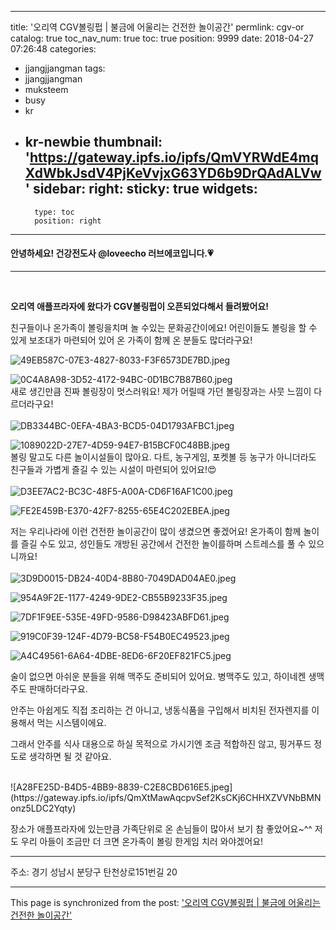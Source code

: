 
---
title: '오리역 CGV볼링펍 | 불금에 어울리는 건전한 놀이공간'
permlink: cgv-or
catalog: true
toc_nav_num: true
toc: true
position: 9999
date: 2018-04-27 07:26:48
categories:
- jjangjjangman
tags:
- jjangjjangman
- muksteem
- busy
- kr
- kr-newbie
thumbnail: 'https://gateway.ipfs.io/ipfs/QmVYRWdE4mqXdWbkJsdV4PjKeVvjxG63YD6b9DrQAdALVw'
sidebar:
    right:
        sticky: true
widgets:
    -
        type: toc
        position: right
---


#### 안녕하세요! 건강전도사 @loveecho 러브에코입니다.💗
<hr>
<br>

**오리역 애플프라자에 왔다가 CGV볼링펍이 오픈되었다해서 들려봤어요!**

친구들이나 온가족이 볼링을치며 놀 수있는 문화공간이에요! 어린이들도 볼링을 할 수 있게 보조대가 마련되어 있어 온 가족이 함께 온 분들도 많더라구요!

![49EB587C-07E3-4827-8033-F3F6573DE7BD.jpeg](https://gateway.ipfs.io/ipfs/QmVYRWdE4mqXdWbkJsdV4PjKeVvjxG63YD6b9DrQAdALVw)

![0C4A8A98-3D52-4172-94BC-0D1BC7B87B60.jpeg](https://gateway.ipfs.io/ipfs/QmQXjkiuH6VKYSoUoWrgA6BmPNV5pBUpJpEb7U5uaWPKiy)
<br>
새로 생긴만큼 진짜 볼링장이 멋스러워요!
제가 어릴때 가던 볼링장과는 사뭇 느낌이 다르더라구요!
<br>
<br>
![DB3344BC-0EFA-4BA3-BCD5-04D1793AFBC1.jpeg](https://gateway.ipfs.io/ipfs/QmZLscYvWgoymCGoQv3aQmdTEepY6eCm45un6FSh2fVzU2)

![1089022D-27E7-4D59-94E7-B15BCF0C48BB.jpeg](https://gateway.ipfs.io/ipfs/QmVgnfjJLy6XFEpwCca7a3ciUBvxLFHeCYEVsptutXEwXA)
<br>
볼링 말고도 다른 놀이시설들이 많아요. 다트, 농구게임, 포켓볼 등 농구가 아니더라도 친구들과 가볍게 즐길 수 있는 시설이 마련되어 있어요!😍
<br>
<br>
![D3EE7AC2-BC3C-48F5-A00A-CD6F16AF1C00.jpeg](https://gateway.ipfs.io/ipfs/QmSNhXadxcGq5sdoeyYfReb7hifFdXRDZtWtgVaam9Dxat)

![FE2E459B-E370-42F7-8255-65E4C202EBEA.jpeg](https://gateway.ipfs.io/ipfs/QmUqZDsTct8WrHDR8NMK62ZdhFCp3oZuJ34XP7LrBExLvB)

저는 우리나라에 이런 건전한 놀이공간이 많이 생겼으면 좋겠어요! 온가족이 함께 놀이를 즐길 수도 있고, 성인들도 개방된 공간에서 건전한 놀이를하며 스트레스를 풀 수 있으니까요! 
<br>
<br>
![3D9D0015-DB24-40D4-8B80-7049DAD04AE0.jpeg](https://gateway.ipfs.io/ipfs/QmT7ef8SpaoZTdGbTFD2xKupySxyEpdGjHatchUohv9PUr)

![954A9F2E-1177-4249-9DE2-CB55B9233F35.jpeg](https://gateway.ipfs.io/ipfs/QmPuXkseGitRX2xBFTuVrzZMu36EptovXCWGfXdhsTmcEh)

![7DF1F9EE-535E-49FD-9586-D98423ABFD61.jpeg](https://gateway.ipfs.io/ipfs/QmUfvPGDJkyNBxETEf1ZWGafpPmtxZhGVaqcnXG1sLVYqJ)

![919C0F39-124F-4D79-BC58-F54B0EC49523.jpeg](https://gateway.ipfs.io/ipfs/QmPJrYRoiX1h3qx4zzFoHgBQLQV4MnXGRhwuR8eHSSKkN7)

![A4C49561-6A64-4DBE-8ED6-6F20EF821FC5.jpeg](https://gateway.ipfs.io/ipfs/QmdSLV1qto8QqkB3o6EJHsE3WqobddU2QwZJsL1bRpzgu3)

술이 없으면 아쉬운 분들을 위해 맥주도 준비되어 있어요. 병맥주도 있고, 하이네켄 생맥주도 판매하더라구요.

안주는 아쉽게도 직접 조리하는 건 아니고, 냉동식품을 구입해서 비치된 전자렌지를 이용해서 먹는 시스템이에요.

그래서 안주를 식사 대용으로 하실 목적으로 가시기엔 조금 적합하진 않고, 핑거푸드 정도로 생각하면 될 것 같아요.

<br>
![A28FE25D-B4D5-4BB9-8839-C2E8CBD616E5.jpeg](https://gateway.ipfs.io/ipfs/QmXtMawAqcpvSef2KsCKj6CHHXZVVNbBMNonz5LDC2Yqty)

<br>

장소가 애플프라자에 있는만큼 가족단위로 온 손님들이 많아서 보기 참 좋았어요~^^ 저도 우리 아들이 조금만 더 크면 온가족이 볼링 한게임 치러 와야겠어요!

<hr>
주소: 경기 성남시 분당구 탄천상로151번길 20


- - -

This page is synchronized from the post: ['오리역 CGV볼링펍 | 불금에 어울리는 건전한 놀이공간'](https://steemit.com/@loveecho/cgv-or)
